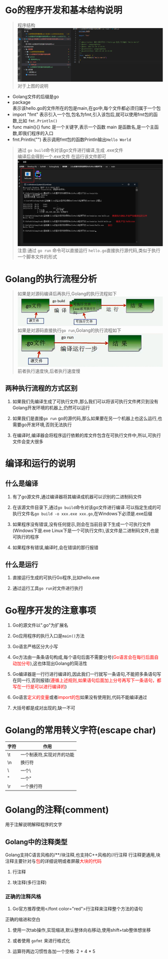 # Go的程序开发和基本结构说明

> 程序结构  
> ![程序结构.png](./picture/程序结构.png)  
> 对于上图的说明  

- Golang文件的后缀是go  
- package  
    表示该hello.go的文件所在的包是main,在go中,每个文件都必须归属于一个包
- import "fmt"
    表示引入一个包,包名为fmt,引入该包后,就可以使用fmt包的函数,比如 `fmt.Println()`
- func main(){}
    func 是一个关键字,表示一个函数
    main 是函数名,是一个主函数,即我们程序的入口
- fmt.Println("")
    表示调用fmt包的函数Println输出`Hello World`

> 通过 `go build`命令对该go文件进行编译,生成 .exe文件  
> 编译后会得到一个.exe文件 在运行该文件即可  
> ![编译执行go文件.png](./picture/编译执行go文件.png)  
> 注意:通过 `go run` 命令可以直接运行 `hello.go`直接执行源代码,类似于执行一个脚本文件的形式  

# Golang的执行流程分析

> 如果是对源码编译后再执行,Golang的执行流程如下  
> ![go的执行流程-编译后.png](./picture/go的执行流程-编译后.png)  
> 如果是对源码直接执行`go run`,Golang的执行流程如下  
> ![go的执行流程-未编译.png](./picture/go的执行流程-未编译-gorun.png)  
> 前者执行速度快,后者执行速度慢

## 两种执行流程的方式区别

1. 如果我们先编译生成了可执行文件,那么我们可以将该可执行文件拷贝到没有Golang开发环境的机器上,仍然可以运行

2. 如果我们是直接`go run` go的源代码,那么如果要在另一个机器上也这么运行,也需要go开发环境,否则无法执行

3. 在编译时,编译器会将程序运行依赖的库文件包含在可执行文件中,所以,可执行文件会变大很多

# 编译和运行的说明

## 什么是编译

1. 有了go源文件,通过编译器将其编译成机器可以识别的二进制码文件

2. 在该源文件目录下,通过`go build`命令对该go文件进行编译.可以指定生成的可执行文件名`go build -o xxx.exe xxx.go`,在Windows下必须是.exe后缀

3. 如果程序没有错误,没有任何提示,则会在当前目录下生成一个可执行文件(Windows下是.exe Linux下是一个可执行文件),该文件是二进制码文件,也是可执行的程序

4. 如果程序有错误,编译时,会在错误的那行报错

## 什么是运行

1. 直接运行生成的可执行Go程序,比如hello.exe

2. 通过运行工具`go run`对文件进行执行

# Go程序开发的注意事项

1. Go的源文件以".go"为扩展名

2. Go应用程序的执行入口是`main()`方法

3. Go语言严格区分大小写

4. Go方法由一条条语句构成,每个语句后面不需要分号(<font color="red">Go语言会在每行后面自动加分号</font>),这也体现出Golang的简洁性

5. Go编译器是一行行进行编译的,因此我们一行就写一条语句,不能把多条语句写在同一行,否则报错(<font color="red">遵循上述规则,如果语句后面加上分号再写下一条语句，都写在一行是可以进行编译的</font>)

6. Go语言<font color="red">定义的变量</font>或者<font color="red">import的包</font>如果没有使用到,代码不能编译通过

7. 大括号都是成对出现的,缺一不可

# Golang的常用转义字符(escape char)

| 字符 | 作用                      |
| ---- | ------------------------- |
| \t   | 一个制表符,实现对齐的功能 |
| \n   | 换行符                    |
| \\   | 一个\                     |
| \"   | 一个"                     |
| \r   | 一个换行符                |

# Golang的注释(comment)

用于注解说明解释程序的文字

## Golang中的注释类型

Golang支持C语言风格的/**/块注释,也支持C++风格的//行注释 行注释更通用,块注释主要针对与<font color="red">包</font>的详细说明或者屏蔽<font color="red">大块的代码</font>

1. 行注释

2. 块注释(多行注释)

### 正确的注释风格

1. Go官方推荐使用</font color="red">行注释</font>来注释整个方法的语句

正确的缩进和空白

1. 使用一次tab操作,实现缩进,默认整体向右移动,使用shift+tab整体想坐移

2. 或者使用 `gofmt` 来进行格式化

3. 运算符两边习惯性各加一个空格: 2 + 4 * 5
